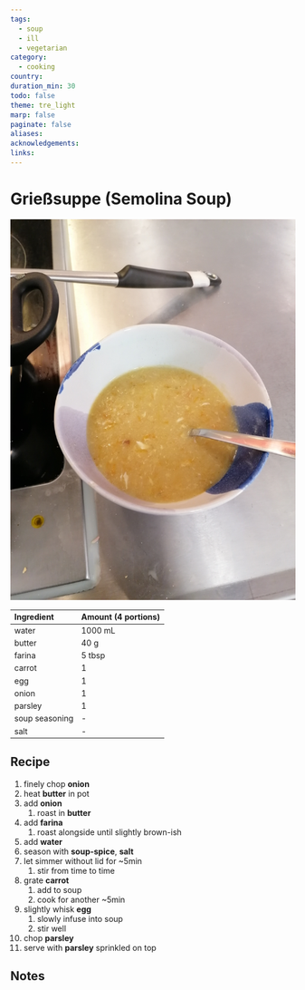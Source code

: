 ```yaml
---
tags:
  - soup
  - ill
  - vegetarian
category:
  - cooking
country: 
duration_min: 30
todo: false
theme: tre_light
marp: false
paginate: false
aliases: 
acknowledgements: 
links:
---
```




# Grießsuppe (Semolina Soup)

![300](../gfx/IMG_20231126_184614.jpg)

|Ingredient|Amount (4 portions)|
| :- | :- |
|water|1000 mL|
|butter|40 g|
|farina|5 tbsp|
|carrot|1|
|egg|1|
|onion|1|
|parsley|1|
|soup seasoning|-|
|salt|-|

## Recipe
1. finely chop **onion**
1. heat **butter** in pot
1. add **onion**
    1. roast in **butter**
1. add **farina**
    1. roast alongside until slightly brown-ish
1. add **water**
1. season with **soup-spice**, **salt**
1. let simmer without lid for ~5min
    1. stir from time to time
1. grate **carrot**
    1. add to soup
    1. cook for another ~5min
1. slightly whisk **egg**
    1. slowly infuse into soup
    1. stir well
1. chop **parsley**
1. serve with **parsley** sprinkled on top


## Notes

